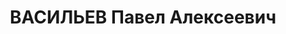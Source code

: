 ---
title: ВАСИЛЬЕВ Павел Алексеевич
description: 'Род. в 1893, Свердловская обл., Ишимский р-н, Бердложье, русский, обр.:
  незаконченное высшее. Проживал: Южно-Казахстанская обл., Туркестанский, Ачисайский
  рудник. Начальник

  Арестован 21.06.1937. Обв. по ст. 58-7, 58-11. Приговор: ВК ВС СССР, 26.02.1938
  – ВМН.

  Реабилитирован ВК ВС СССР март 1958'
---
